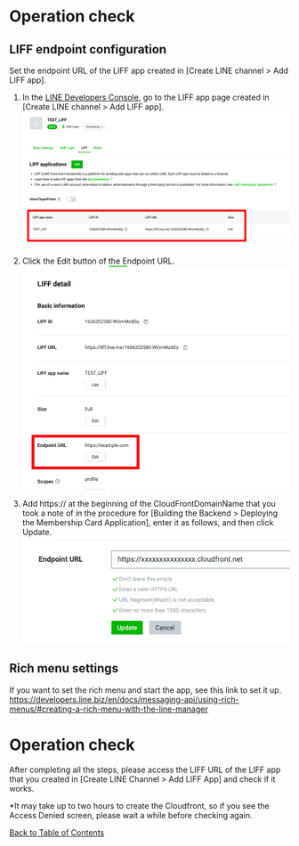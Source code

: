 # Operation check

## LIFF endpoint configuration

Set the endpoint URL of the LIFF app created in [Create LINE channel > Add LIFF app].

1. In the [LINE Developers Console](https://developers.line.biz/console/), go to the LIFF app page created in [Create LINE channel > Add LIFF app].  
![LIFF console](../images/en/liff-console-en.png)

1. Click the Edit button of the Endpoint URL.  
![Edit the endpoint URL](../images/en/end-point-url-editing-en.png)

1. Add https:// at the beginning of the CloudFrontDomainName that you took a note of in the procedure for [Building the Backend > Deploying the Membership Card Application], enter it as follows, and then click Update.  
![Description of the endpoint URL](../images/en/end-point-url-description-en.png)

## Rich menu settings

If you want to set the rich menu and start the app, see this link to set it up.  
https://developers.line.biz/en/docs/messaging-api/using-rich-menus/#creating-a-rich-menu-with-the-line-manager

# Operation check

After completing all the steps, please access the LIFF URL of the LIFF app that you created in [Create LINE Channel > Add LIFF App] and check if it works.  

*It may take up to two hours to create the Cloudfront, so if you see the Access Denied screen, please wait a while before checking again.

[Back to Table of Contents](README_en.md)
